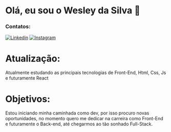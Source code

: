 # Olá, eu sou o Wesley da Silva :rocket:

### Contatos:
[![Linkedin](https://img.shields.io/badge/LinkedIn-0077B5?style=for-the-badge&logo=linkedin&logoColor=white)](https://www.linkedin.com/in/wesley-silva-4617a1222/)
[![Instagram](https://img.shields.io/badge/Instagram-E4405F?style=for-the-badge&logo=instagram&logoColor=white
)](https://www.instagram.com/wesleysv19/)

# Atualização:
Atualmente estudando as principais tecnologias de Front-End, Html, Css, Js e futuramente React

# Objetivos:
Estou iniciando minha caminhada como dev, por isso procuro novas oportunidades, no momento quero me dedicar na carreira como Front-End e futuramente o Back-end, até chegarmos ao tão sonhado Full-Stack.



